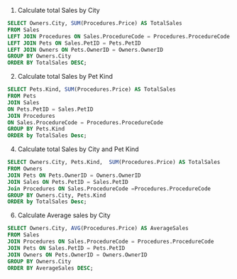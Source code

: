 1. Calculate total Sales by City
```sql
SELECT Owners.City, SUM(Procedures.Price) AS TotalSales
FROM Sales
LEFT JOIN Procedures ON Sales.ProcedureCode = Procedures.ProcedureCode
LEFT JOIN Pets ON Sales.PetID = Pets.PetID
LEFT JOIN Owners ON Pets.OwnerID = Owners.OwnerID
GROUP BY Owners.City
ORDER BY TotalSales DESC;
```
2. Calculate total Sales by Pet Kind
```sql
SELECT Pets.Kind, SUM(Procedures.Price) AS TotalSales
FROM Pets
JOIN Sales 
ON Pets.PetID = Sales.PetID
JOIN Procedures 
ON Sales.ProcedureCode = Procedures.ProcedureCode
GROUP BY Pets.Kind
ORDER by TotalSales Desc;
```
4. Calculate total Sales by City and Pet Kind
```sql
SELECT Owners.City, Pets.Kind,  SUM(Procedures.Price) AS TotalSales
FROM Owners
JOIN Pets ON Pets.OwnerID = Owners.OwnerID
JOIN Sales ON Pets.PetID = Sales.PetID
Join Procedures ON Sales.ProcedureCode =Procedures.ProcedureCode
GROUP BY Owners.City, Pets.Kind
ORDER by TotalSales Desc;
```
6. Calculate Average sales by City
```sql
SELECT Owners.City, AVG(Procedures.Price) AS AverageSales
FROM Sales
JOIN Procedures ON Sales.ProcedureCode = Procedures.ProcedureCode
JOIN Pets ON Sales.PetID = Pets.PetID
JOIN Owners ON Pets.OwnerID = Owners.OwnerID
GROUP BY Owners.City
ORDER BY AverageSales DESC;
```
